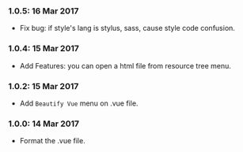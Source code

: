 ### 1.0.5: 16 Mar 2017
* Fix bug: if style's lang is stylus, sass, cause style code confusion.

### 1.0.4: 15 Mar 2017
* Add Features: you can open a html file from resource tree menu.

### 1.0.2: 15 Mar 2017
* Add `Beautify Vue` menu on .vue file.

### 1.0.0: 14 Mar 2017
* Format the .vue file.